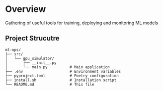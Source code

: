 # Overview

Gathering of useful tools for training, deploying and monitoring ML models

## Project Strucutre

```
ml-ops/
├── src/
│   └── gpu_simulator/
│       ├── __init__.py
│       └── main.py          # Main application
├── .env                     # Environment variables
├── pyproject.toml           # Poetry configuration
├── install.sh               # Installation script
└── README.md                # This file
```